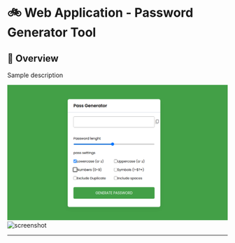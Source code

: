 #  :bike: Web Application - Password Generator Tool

## :scroll: Overview 
Sample description

![screenshot](pics/screenshot1.png)
![screenshot](pics/screengif.gif)

***